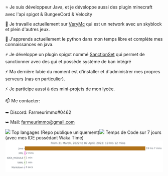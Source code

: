 ⭐ Je suis développeur Java, et je développe aussi des plugin minecraft avec l'api spigot & BungeeCord & Velocity

🔭 Je travaille actuellement sur [VeryMc](https://discord.gg/FYFXZJhdag) qui est un network avec un skyblock et plein d'autres jeux.
   
 
🌱 J'apprends actuellement le python dans mon temps libre et complète mes connaissances en java.
 

⚡ Je développe un plugin spigot nommé [SanctionSet](https://www.spigotmc.org/resources/sanctionset.89580/) qui permet de sanctionner avec des gui et possède système de ban intégré

⚡ Ma dernière lubie du moment est d'installer et d'administrer mes propres serveurs (nas en particulier).

⚡ Je participe aussi à des mini-projets de mon lycée.
   
📫 Me contacter:
 
   ➥ Discord: Farmeurimmo#0462
   
   ➥ Mail: farmeurimmo@gmail.com

<img src="https://github-readme-stats.vercel.app/api?username=Farmeurimmo&show_icons=true&theme=radical"/>
Top langages (Repo publique uniquement)<img src="https://github-readme-stats.vercel.app/api/top-langs/?username=Farmeurimmo&layout=compact"/>
Temps de Code sur 7 jours (avec mes IDE possédant Waka Time)<img src="https://github.com/Farmeurimmo/Farmeurimmo/blob/main/images/stat.svg"/>

